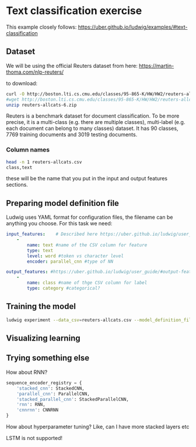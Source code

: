 # Text classification exercise

This example closely follows: https://uber.github.io/ludwig/examples/#text-classification


## Dataset

We will be using the official Reuters dataset from here: https://martin-thoma.com/nlp-reuters/

to download: 

```bash
curl -O http://boston.lti.cs.cmu.edu/classes/95-865-K/HW/HW2/reuters-allcats-6.zip
#wget http://boston.lti.cs.cmu.edu/classes/95-865-K/HW/HW2/reuters-allcats-6.zip
unzip reuters-allcats-6.zip
```

Reuters is a benchmark dataset for document classification. To be more precise, 
it is a multi-class (e.g. there are multiple classes), multi-label (e.g. each document 
can belong to many classes) dataset. It has 90 classes, 7769 training documents and 3019 testing documents. 

### Column names

```bash
head -n 1 reuters-allcats.csv
class,text
```
these will be the name that you put in the input and output features sections.

## Preparing model definition file

Ludwig uses YAML format for configuration files, the filename can be anything you choose. For this task we need:

```yaml
input_features:    # Described here https://uber.github.io/ludwig/user_guide/#input-features
    -
        name: text #name of the CSV column for feature
        type: text
        level: word #token vs character level
        encoder: parallel_cnn #type of NN

output_features: #https://uber.github.io/ludwig/user_guide/#output-features
    -
        name: class #name of thge CSV column for label
        type: category #categorical?
```


## Training the model

```bash
ludwig experiment --data_csv=reuters-allcats.csv --model_definition_file=model_definition.yaml 
```

## Visualizing learning



## Trying something else

How about RNN?
```python
sequence_encoder_registry = {
    'stacked_cnn': StackedCNN,
    'parallel_cnn': ParallelCNN,
    'stacked_parallel_cnn': StackedParallelCNN,
    'rnn': RNN,
    'cnnrnn': CNNRNN
}
```



How about hyperparameter tuning? Like, can I have more stacked layers etc

LSTM is not supported!

